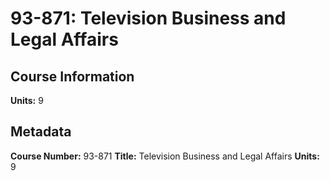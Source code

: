 # 93-871: Television Business and Legal Affairs

## Course Information

**Units:** 9

## Metadata

**Course Number:** 93-871
**Title:** Television Business and Legal Affairs
**Units:** 9
